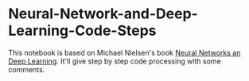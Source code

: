 # Neural-Network-and-Deep-Learning-Code-Steps
This notebook is based on Michael Nielsen's book [Neural Networks an Deep Learning](http://neuralnetworksanddeeplearning.com/index.html). It'll give step by step code processing with some comments.

